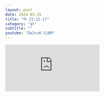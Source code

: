 ```yaml
---
layout: post
date: 2024-03-25
title: "마 21:12-17"
category: "qt"
subtitle: ""
youtube: "Da2vuK-SjBM"
---
```


<div class="youtube margin-large">
    <iframe src="https://www.youtube.com/embed/Da2vuK-SjBM" title="YouTube video player" frameborder="0" allow="accelerometer; autoplay; clipboard-write; encrypted-media; gyroscope; picture-in-picture; web-share" allowfullscreen></iframe>
</div>

